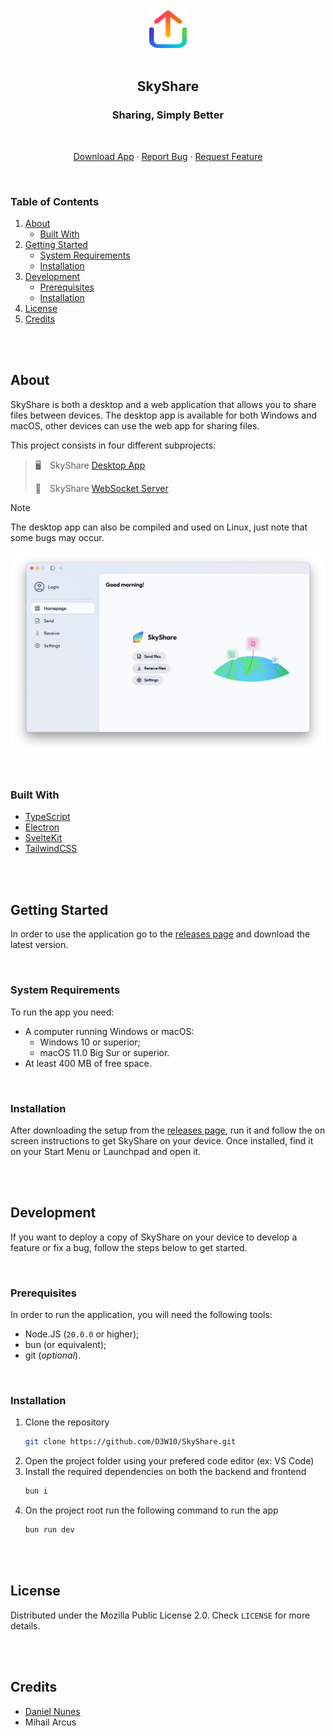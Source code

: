 <br />
<br />
<div align="center">
    <a href="https://github.com/D3W10/SkyShare">
        <img src="https://raw.githubusercontent.com/D3W10/SkyShare/main/svelte/static/logo.png" alt="Logo" width="60" height="60">
    </a>
    <br />
    <br />
    <h2 align="center">SkyShare</h2>
    <h3 align="center">Sharing, Simply Better</h3>
    <br />
    <p align="center">
        <a href="https://github.com/D3W10/SkyShare/releases">Download App</a>
        ·
        <a href="https://github.com/D3W10/SkyShare/issues">Report Bug</a>
        ·
        <a href="https://github.com/D3W10/SkyShare/issues">Request Feature</a>
    </p>
</div>
<br />

### Table of Contents
1. [About](#about)
    - [Built With](#built-with)
2. [Getting Started](#getting-started)
    - [System Requirements](#system-requirements)
    - [Installation](#installation)
3. [Development](#development)
    - [Prerequisites](#prerequisites)
    - [Installation](#installation-1)
4. [License](#license)
5. [Credits](#credits)

<br />
<br />

## About

SkyShare is both a desktop and a web application that allows you to share files between devices. The desktop app is available for both Windows and macOS, other devices can use the web app for sharing files.

This project consists in four different subprojects:
> 🖥️&emsp;SkyShare [Desktop App](https://github.com/D3W10/SkyShare)
>
> 🔗&emsp;SkyShare [WebSocket Server](https://github.com/D3W10/SkyShare-WS)

> [!NOTE]
> The desktop app can also be compiled and used on Linux, just note that some bugs may occur.

![App Homescreen](./.github/homescreen.png)

<br />

### Built With

- [TypeScript](https://www.typescriptlang.org/)
- [Electron](https://www.electronjs.org/)
- [SvelteKit](https://kit.svelte.dev/)
- [TailwindCSS](https://tailwindcss.com/)

<br />
<br />

## Getting Started

In order to use the application go to the [releases page](https://github.com/D3W10/SkyShare/releases) and download the latest version.

<br />

### System Requirements

To run the app you need:

- A computer running Windows or macOS:
    - Windows 10 or superior;
    - macOS 11.0 Big Sur or superior.
- At least 400 MB of free space.

<br />

### Installation

After downloading the setup from the [releases page](https://github.com/D3W10/SkyShare/releases), run it and follow the on screen instructions to get SkyShare on your device. Once installed, find it on your Start Menu or Launchpad and open it.

<br />
<br />

## Development

If you want to deploy a copy of SkyShare on your device to develop a feature or fix a bug, follow the steps below to get started.

<br />

### Prerequisites

In order to run the application, you will need the following tools:
- Node.JS (`20.0.0` or higher);
- bun (or equivalent);
- git (*optional*).

<br />

### Installation

1. Clone the repository
    ```sh
    git clone https://github.com/D3W10/SkyShare.git
    ```
2. Open the project folder using your prefered code editor (ex: VS Code)
3. Install the required dependencies on both the backend and frontend
    ```sh
    bun i
    ```
4. On the project root run the following command to run the app
    ```sh
    bun run dev
    ```

<br />
<br />

## License

Distributed under the Mozilla Public License 2.0. Check `LICENSE` for more details.

<br />
<br />

## Credits

- [Daniel Nunes](https://d3w10.netlify.app/)
- Mihail Arcus